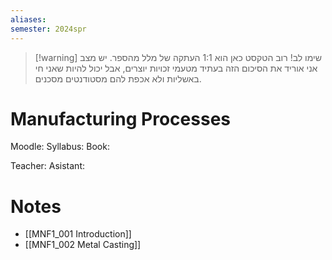 ```yaml
---
aliases: 
semester: 2024spr
---
```


> [!warning] שימו לב!
> רוב הטקסט כאן הוא 1:1 העתקה של מלל מהספר. יש מצב אני אוריד את הסיכום הזה בעתיד מטעמי זכויות יוצרים, אבל יכול להיות שאני חי באשליות ולא אכפת להם מסטודנטים מסכנים.


# Manufacturing Processes
Moodle:
Syllabus:
Book: 

Teacher:
Asistant:

# Notes
- [[MNF1_001 Introduction]]
- [[MNF1_002 Metal Casting]]
